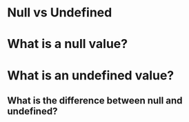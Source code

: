 # Null vs Undefined

# What is a null value?

# What is an undefined value?

## What is the difference between null and undefined?